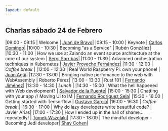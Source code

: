 ```yaml
---
layout: default
---
```


## Charlas sábado 24 de Febrero

<div id="agenda">
</div>

|09:00 - 09:15  | Welcome | [Juan de Bravo](juan_de_bravo.html)|
|09:15 - 10:00  | Keynote | [Carlos Domingo](carlos_domingo.html)|
|10:00 - 10:30  | Becoming "as a Service" | Rubén González|
|10:30 - 11:00  | How we use at Zalando an event source architecture at the core of our system  |  [Sergi Sorribas](sergi_sorribas.md)|
|11:00 - 11:30  | Advanced orchestration techniques in Kubernetes | [Javier Provecho Fernández](javier_provecho_fernandez.md)|
|11:30 - 12:00  | *Coffee break*    |
|12:00 - 12:30  | Real World Raspberry Pi: own your phone!   |  [Juan Agüí](juan_agui.md)|
|12:30 - 13:00  | Bringing native perfomance to the web with WebAssembly |  Roberto Pérez|
|13:00 - 13:30  | Rust 101  |   [Fernando Jiménez](fernando_jimenez.md)|
|13:30 - 14:30  | *Lunch*   |
|14:30 - 15:00  | What the hell happened with Web development?   |  [Salvador de la Puente](salva_de_la_puente.md)|
|15:00 - 15:30  | Chatting with your app // Moving UI to IM | [Fernando Rodriguez Sela](fernando_rodriguez_sela.md)|
|15:30 - 16:00  | Getting started with Tensorflow | [Gustavo García](gustavo_garcia.md)|
|16:00 - 16:30  | *Coffee break*    |
|16:30 - 17:00  | Why do lazy developers write beautiful code? |    Javier Arias|
|17:00 - 17:30  | How I ended up in the hall of shame... repeatedly! | [Tomek Wszelaki](tomek_wszelaki.html)|
|17:30 - 18:00  | The mindful developer - Becoming Jedi developer|  [Shay Cohen](shay_cohen.md)|
